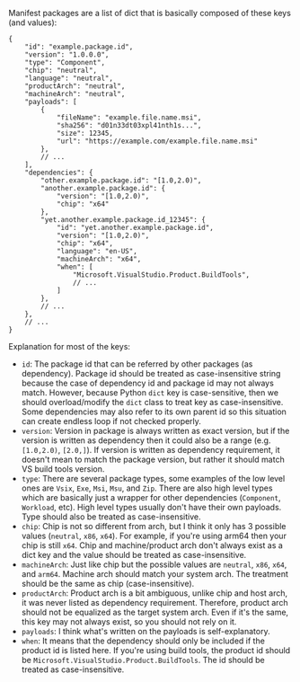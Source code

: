 Manifest packages are a list of dict that is basically composed of these keys (and values):

```jsonc
{
    "id": "example.package.id",
    "version": "1.0.0.0",
    "type": "Component",
    "chip": "neutral",
    "language": "neutral",
    "productArch": "neutral",
    "machineArch": "neutral",
    "payloads": [
        {
            "fileName": "example.file.name.msi",
            "sha256": "d01n33dt03xpl41nth1s...",
            "size": 12345,
            "url": "https://example.com/example.file.name.msi"
        },
        // ...
    ],
    "dependencies": {
        "other.example.package.id": "[1.0,2.0)",
        "another.example.package.id": {
            "version": "[1.0,2.0)",
            "chip": "x64"
        },
        "yet.another.example.package.id_12345": {
            "id": "yet.another.example.package.id",
            "version": "[1.0,2.0)",
            "chip": "x64",
            "language": "en-US",
            "machineArch": "x64",
            "when": [
                "Microsoft.VisualStudio.Product.BuildTools",
                // ...
            ]
        },
        // ...
    },
    // ...
}
```

Explanation for most of the keys:

- `id`: The package id that can be referred by other packages (as dependency). Package id should be treated as case-insensitive string because the case of dependency id and package id may not always match. However, because Python `dict` key is case-sensitive, then we should overload/modify the `dict` class to treat key as case-insensitive. Some dependencies may also refer to its own parent id so this situation can create endless loop if not checked properly.
- `version`: Version in package is always written as exact version, but if the version is written as dependency then it could also be a range (e.g. `[1.0,2.0)`, `[2.0,]`). If version is written as dependency requirement, it doesn't mean to match the package version, but rather it should match VS build tools version.
- `type`: There are several package types, some examples of the low level ones are `Vsix`, `Exe`, `Msi`, `Msu`, and `Zip`. There are also high level types which are basically just a wrapper for other dependencies (`Component`, `Workload`, etc). High level types usually don't have their own payloads. Type should also be treated as case-insensitive.
- `chip`: Chip is not so different from arch, but I think it only has 3 possible values (`neutral`, `x86`, `x64`). For example, if you're using arm64 then your chip is still `x64`. Chip and machine/product arch don't always exist as a dict key and the value should be treated as case-insensitive.
- `machineArch`: Just like chip but the possible values are `neutral`, `x86`, `x64`, and `arm64`. Machine arch should match your system arch. The treatment should be the same as chip (case-insensitive).
- `productArch`: Product arch is a bit ambiguous, unlike chip and host arch, it was never listed as dependency requirement. Therefore, product arch should not be equalized as the target system arch. Even if it's the same, this key may not always exist, so you should not rely on it.
- `payloads`: I think what's written on the payloads is self-explanatory.
- `when`: It means that the dependency should only be included if the product id is listed here. If you're using build tools, the product id should be `Microsoft.VisualStudio.Product.BuildTools`. The id should be treated as case-insensitive.